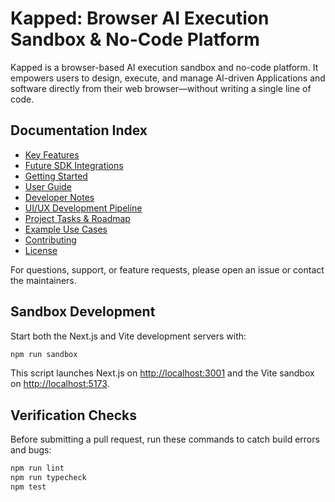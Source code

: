 # Kapped: Browser AI Execution Sandbox & No-Code Platform

Kapped is a browser-based AI execution sandbox and no-code platform. It empowers users to design, execute, and manage AI-driven Applications and software directly from their web browser—without writing a single line of code.

## Documentation Index

- [Key Features](docs/key-features.md)
- [Future SDK Integrations](docs/future-integrations.md)
- [Getting Started](docs/getting-started.md)
- [User Guide](docs/user-guide.md)
- [Developer Notes](docs/dev-notes.md)
- [UI/UX Development Pipeline](docs/uiux-pipeline.md)
- [Project Tasks & Roadmap](docs/tasks.md)
- [Example Use Cases](docs/use-cases.md)
- [Contributing](docs/contributing.md)
- [License](docs/license.md)

For questions, support, or feature requests, please open an issue or contact the maintainers.

## Sandbox Development

Start both the Next.js and Vite development servers with:

```bash
npm run sandbox
```

This script launches Next.js on [http://localhost:3001](http://localhost:3001) and the Vite sandbox on [http://localhost:5173](http://localhost:5173).

## Verification Checks

Before submitting a pull request, run these commands to catch build errors and bugs:

```bash
npm run lint
npm run typecheck
npm test
```
